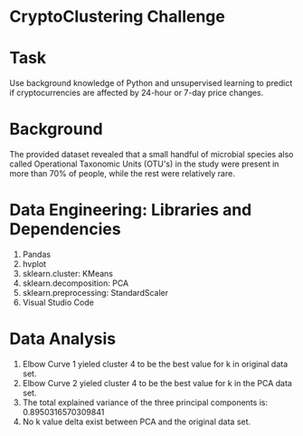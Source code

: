 # CryptoClustering Challenge

# Task
Use background knowledge of Python and unsupervised learning to predict if cryptocurrencies are affected by 24-hour or 7-day price changes.

# Background
The provided dataset revealed that a small handful of microbial species also called Operational Taxonomic Units (OTU's) in the study
were present in more than 70% of people, while the rest were relatively rare.

# Data Engineering: Libraries and Dependencies
  1. Pandas
  2. hvplot
  3. sklearn.cluster: KMeans
  4. sklearn.decomposition: PCA
  5. sklearn.preprocessing: StandardScaler
  4. Visual Studio Code

# Data Analysis
1. Elbow Curve 1 yieled cluster 4 to be the best value for k in original data set.
2. Elbow Curve 2 yieled cluster 4 to be the best value for k in the PCA data set.
2. The total explained variance of the three principal components is: 0.8950316570309841
3. No k value delta exist between PCA and the original data set.
